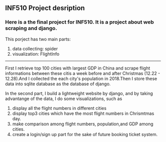 ## INF510 Project desription

### Here is a the final project for INF510. It is a project about web scraping and django.

This porject has two main parts:
1. data collecting: spider
2. visualization: FlightInfo


***

First I retrieve top 100 cities with largest GDP in China and scrape flight  informations between these citis a week before and after Christmas (12.22 - 12.28).And I collected the each city's population in 2018.Then I store these data into sqlite database as the database of django.



In the second part, I build a lightweight website by django, and by taking advantange of the data, I do some visualizations, such as
1. display all the flight numbers in different cities
2. display top3 cities which have the most flight numbers in Chrismtmas day.
3. make comparison among flight numbers, population,and  GDP among cities.
4. create a login/sign up part for the sake of future booking ticket system.


